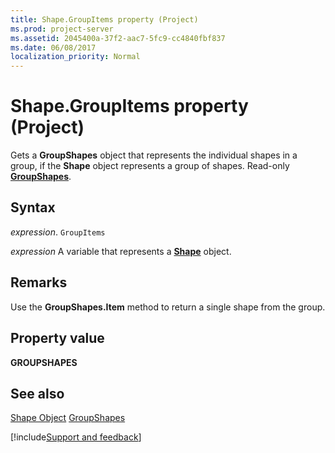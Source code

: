 ```yaml
---
title: Shape.GroupItems property (Project)
ms.prod: project-server
ms.assetid: 2045400a-37f2-aac7-5fc9-cc4840fbf837
ms.date: 06/08/2017
localization_priority: Normal
---
```



# Shape.GroupItems property (Project)
Gets a  **GroupShapes** object that represents the individual shapes in a group, if the **Shape** object represents a group of shapes. Read-only **[GroupShapes](https://msdn.microsoft.com/library/office/ff195331%28v=office.15%29)**.

## Syntax

_expression_. `GroupItems`

_expression_ A variable that represents a **[Shape](Project.Shape.md)** object.


## Remarks

Use the  **GroupShapes.Item** method to return a single shape from the group.


## Property value

 **GROUPSHAPES**


## See also


[Shape Object](Project.shape.md)
[GroupShapes](https://msdn.microsoft.com/library/office/ff195331%28v=office.15%29)

[!include[Support and feedback](~/includes/feedback-boilerplate.md)]